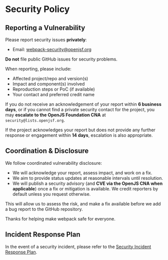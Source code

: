 # Security Policy

## Reporting a Vulnerability

Please report security issues **privately**:

- Email: [webpack-security@openjsf.org](mailto:webpack-security@openjsf.org)

**Do not** file public GitHub issues for security problems.

When reporting, please include:
- Affected project/repo and version(s)
- Impact and component(s) involved
- Reproduction steps or PoC (if available)
- Your contact and preferred credit name

If you do not receive an acknowledgement of your report within **6 business days**, or if you cannot find a private security contact for the project, you may **escalate to the OpenJS Foundation CNA** at `security@lists.openjsf.org`.

If the project acknowledges your report but does not provide any further response or engagement within **14 days**, escalation is also appropriate.

## Coordination & Disclosure

We follow coordinated vulnerability disclosure:
- We will acknowledge your report, assess impact, and work on a fix.
- We aim to provide status updates at reasonable intervals until resolution.
- We will publish a security advisory (and **CVE via the OpenJS CNA when applicable**) once a fix or mitigation is available. We credit reporters by default unless you request otherwise.

This will allow us to assess the risk, and make a fix available before we add a
bug report to the GitHub repository.

Thanks for helping make webpack safe for everyone.

## Incident Response Plan

In the event of a security incident, please refer to the
[Security Incident Response Plan](https://github.com/webpack/webpack/blob/main/INCIDENT_RESPONSE_PLAN.md).
